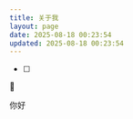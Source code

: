```yaml
---
title: 关于我
layout: page
date: 2025-08-18 00:23:54
updated: 2025-08-18 00:23:54
---
```

* [ ]

 🎉️ 

你好
